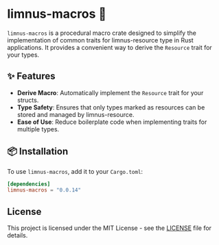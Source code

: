 # limnus-macros  🧱

`limnus-macros` is a procedural macro crate designed to simplify the implementation of common traits for limnus-resource type 
in Rust applications. It provides a convenient way to derive the `Resource` trait for your types.

## ✨ Features

- **Derive Macro**: Automatically implement the `Resource` trait for your structs.
- **Type Safety**: Ensures that only types marked as resources can be stored and managed by limnus-resource.
- **Ease of Use**: Reduce boilerplate code when implementing traits for multiple types.

## 📦 Installation

To use `limnus-macros`, add it to your `Cargo.toml`:

```toml
[dependencies]
limnus-macros = "0.0.14"
```

## License

This project is licensed under the MIT License - see the [LICENSE](LICENSE) file for details.
